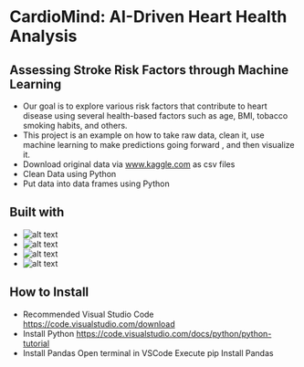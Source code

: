# CardioMind: AI-Driven Heart Health Analysis


## Assessing Stroke Risk Factors through Machine Learning
* Our goal is to explore various risk factors that contribute to heart disease using several health-based factors such as age, BMI, tobacco smoking habits, and others.
* This project is an example on how to take raw data, clean it, use machine learning to make predictions going forward , and then visualize it.
* Download original data via www.kaggle.com as csv files
* Clean Data using Python 
* Put data into data frames using Python

## Built with
* ![alt text](https://upload.wikimedia.org/wikipedia/commons/thumb/c/c3/Python-logo-notext.svg/1200px-Python-logo-notext.svg.png)
* ![alt text](https://cdn.filestackcontent.com/GgTFAbNTtiA09pWpwLAz)
* ![alt text]( https://matterly.io/wp-content/uploads/2022/11/Tableau-Emblem.png)
* ![alt text]( https://d33wubrfki0l68.cloudfront.net/d3ca5a4bd42d86926f08ee7bc5e3f73339045edf/716e5/images/glossary/pyshark.jpg )



## How to Install
* Recommended Visual Studio Code https://code.visualstudio.com/download
* Install Python https://code.visualstudio.com/docs/python/python-tutorial
* Install Pandas Open terminal in VSCode Execute pip Install Pandas




